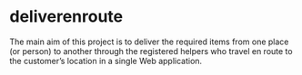 # deliverenroute
The main aim of this project is to deliver the required items from one place (or person) to another through the registered helpers who travel en route to the customer’s location in a single Web application. 
